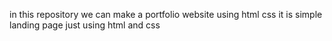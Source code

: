 in this repository we can make a portfolio website using html css
it is simple landing page just using html and css
